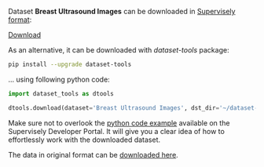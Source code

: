 Dataset **Breast Ultrasound Images** can be downloaded in [Supervisely format](https://developer.supervisely.com/api-references/supervisely-annotation-json-format):

 [Download](https://www.dropbox.com/scl/fi/3e1zhl4oiqavaaz4osrwb/breast-ultrasound-images-DatasetNinja.tar?rlkey=d4k0zqdw8ozwnbw3chtukzv5w&dl=1)

As an alternative, it can be downloaded with *dataset-tools* package:
``` bash
pip install --upgrade dataset-tools
```

... using following python code:
``` python
import dataset_tools as dtools

dtools.download(dataset='Breast Ultrasound Images', dst_dir='~/dataset-ninja/')
```
Make sure not to overlook the [python code example](https://developer.supervisely.com/getting-started/python-sdk-tutorials/iterate-over-a-local-project) available on the Supervisely Developer Portal. It will give you a clear idea of how to effortlessly work with the downloaded dataset.

The data in original format can be [downloaded here](https://www.kaggle.com/datasets/aryashah2k/breast-ultrasound-images-dataset/download?datasetVersionNumber=1).